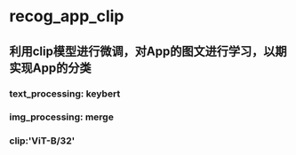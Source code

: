 # recog_app_clip
## 利用clip模型进行微调，对App的图文进行学习，以期实现App的分类
### text_processing: keybert
### img_processing: merge
### clip:'ViT-B/32'
